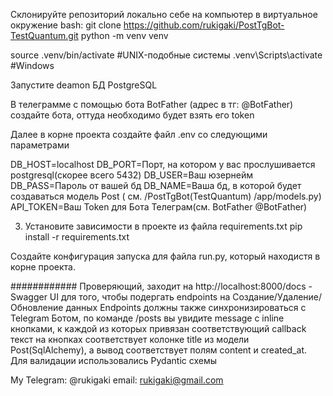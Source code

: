 Склонируйте репозиторий локально себе на компьютер в виртуальное окружение 
bash:
git clone https://github.com/rukigaki/PostTgBot-TestQuantum.git
python -m venv venv

source .venv/bin/activate #UNIX-подобные системы
.venv\Scripts\activate #Windows


Запустите deamon БД PostgreSQL

В телеграмме с помощью бота BotFather (адрес в тг: @BotFather) создайте бота, оттуда необходимо будет взять его token

Далее в корне проекта создайте файл .env со следующими параметрами 

DB_HOST=localhost
DB_PORT=Порт, на котором у вас прослушивается postgresql(скорее всего 5432)
DB_USER=Ваш юзернейм
DB_PASS=Пароль от вашей бд
DB_NAME=Ваша бд, в которой будет создаваться модель Post ( см. /PostTgBot(TestQuantum) /app/models.py)
API_TOKEN=Ваш Token для Бота Телеграм(см. BotFather @BotFather)


3) Установите зависимости в проекте из файла requirements.txt
pip install -r requirements.txt


Создайте конфигурация запуска для файла run.py, который находистя в корне проекта.

############
Проверяющий, заходит на http://localhost:8000/docs - Swagger UI для того, чтобы подергать endpoints на Создание/Удаление/Обновление данных
Endpoints должны также синхронизироваться с Telegram Ботом, по команде /posts вы увидите message с inline кнопками, к каждой из которых привязан соответствующий callback
текст на кнопках соответствует колонке title из модели Post(SqlAlchemy), а вывод соответствует полям content и created_at. Для валидации использовались Pydantic схемы


My Telegram: @rukigaki
email: rukigaki@gmail.com

 



